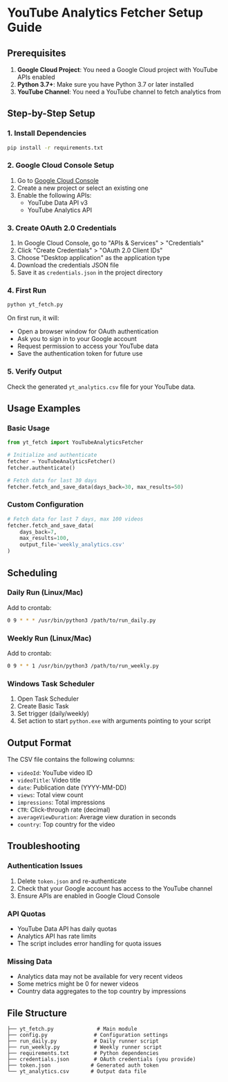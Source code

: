 # YouTube Analytics Fetcher Setup Guide

## Prerequisites

1. **Google Cloud Project**: You need a Google Cloud project with YouTube APIs enabled
2. **Python 3.7+**: Make sure you have Python 3.7 or later installed
3. **YouTube Channel**: You need a YouTube channel to fetch analytics from

## Step-by-Step Setup

### 1. Install Dependencies

```bash
pip install -r requirements.txt
```

### 2. Google Cloud Console Setup

1. Go to [Google Cloud Console](https://console.cloud.google.com/)
2. Create a new project or select an existing one
3. Enable the following APIs:
   - YouTube Data API v3
   - YouTube Analytics API

### 3. Create OAuth 2.0 Credentials

1. In Google Cloud Console, go to "APIs & Services" > "Credentials"
2. Click "Create Credentials" > "OAuth 2.0 Client IDs"
3. Choose "Desktop application" as the application type
4. Download the credentials JSON file
5. Save it as `credentials.json` in the project directory

### 4. First Run

```bash
python yt_fetch.py
```

On first run, it will:
- Open a browser window for OAuth authentication
- Ask you to sign in to your Google account
- Request permission to access your YouTube data
- Save the authentication token for future use

### 5. Verify Output

Check the generated `yt_analytics.csv` file for your YouTube data.

## Usage Examples

### Basic Usage

```python
from yt_fetch import YouTubeAnalyticsFetcher

# Initialize and authenticate
fetcher = YouTubeAnalyticsFetcher()
fetcher.authenticate()

# Fetch data for last 30 days
fetcher.fetch_and_save_data(days_back=30, max_results=50)
```

### Custom Configuration

```python
# Fetch data for last 7 days, max 100 videos
fetcher.fetch_and_save_data(
    days_back=7,
    max_results=100,
    output_file='weekly_analytics.csv'
)
```

## Scheduling

### Daily Run (Linux/Mac)

Add to crontab:
```bash
0 9 * * * /usr/bin/python3 /path/to/run_daily.py
```

### Weekly Run (Linux/Mac)

Add to crontab:
```bash
0 9 * * 1 /usr/bin/python3 /path/to/run_weekly.py
```

### Windows Task Scheduler

1. Open Task Scheduler
2. Create Basic Task
3. Set trigger (daily/weekly)
4. Set action to start `python.exe` with arguments pointing to your script

## Output Format

The CSV file contains the following columns:
- `videoId`: YouTube video ID
- `videoTitle`: Video title
- `date`: Publication date (YYYY-MM-DD)
- `views`: Total view count
- `impressions`: Total impressions
- `CTR`: Click-through rate (decimal)
- `averageViewDuration`: Average view duration in seconds
- `country`: Top country for the video

## Troubleshooting

### Authentication Issues

1. Delete `token.json` and re-authenticate
2. Check that your Google account has access to the YouTube channel
3. Ensure APIs are enabled in Google Cloud Console

### API Quotas

- YouTube Data API has daily quotas
- Analytics API has rate limits
- The script includes error handling for quota issues

### Missing Data

- Analytics data may not be available for very recent videos
- Some metrics might be 0 for newer videos
- Country data aggregates to the top country by impressions

## File Structure

```
├── yt_fetch.py              # Main module
├── config.py               # Configuration settings
├── run_daily.py            # Daily runner script
├── run_weekly.py           # Weekly runner script
├── requirements.txt        # Python dependencies
├── credentials.json        # OAuth credentials (you provide)
├── token.json             # Generated auth token
└── yt_analytics.csv       # Output data file
```